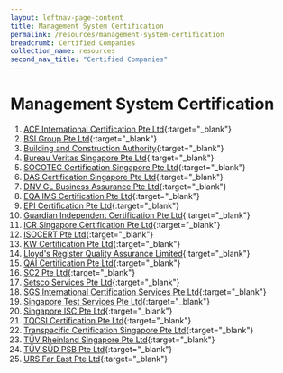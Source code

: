 ```yaml
---
layout: leftnav-page-content
title: Management System Certification
permalink: /resources/management-system-certification
breadcrumb: Certified Companies
collection_name: resources
second_nav_title: "Certified Companies"
---
```


# Management System Certification

1. [ACE International Certification Pte Ltd](http://www.aceintlcert.com/){:target="_blank"}
2. [BSI Group Pte Ltd](https://www.bsigroup.com/en-SG/Our-services/Certification/Certificate-and-Client-Directory-search/){:target="_blank"}
3. [Building and Construction Authority](https://www.bca.gov.sg/Professionals/IQUAS/IQUAS/StaticPages/iso_company.aspx?menuID=7){:target="_blank"}
4. [Bureau Veritas Singapore Pte Ltd](http://www.bureauveritas.com/home/contact){:target="_blank"}
5. [SOCOTEC Certification Singapore Pte Ltd](http://www.socotec-certification-international.sg/certification/certified-companies){:target="_blank"}
6. [DAS Certification Singapore Pte Ltd](http://dascert.com.sg/client-zone?field_certification_number_value=&field_standard_value=All){:target="_blank"}
7. [DNV GL Business Assurance Pte Ltd](https://certificatechecker.dnvgl.com/){:target="_blank"}
8. [EQA IMS Certification Pte Ltd](http://eqaims.com/client-directory/){:target="_blank"}
9. [EPI Certification Pte Ltd](https://www.epi-certification.com/){:target="_blank"}
10. [Guardian Independent Certification Pte Ltd](http://gicg.com.sg/information/client-directory/){:target="_blank"}
11. [ICR Singapore Certification Pte Ltd](http://www.icrsgcert.com/){:target="_blank"}
12. [ISOCERT Pte Ltd](https://www.isocert.sg/latest-news){:target="_blank"}
13. [KW Certification Pte Ltd](http://www.kwcert.com/contact-us/){:target="_blank"}
14. [Lloyd's Register Quality Assurance Limited](http://www.lrqa.com.sg/){:target="_blank"}
15. [QAI Certification Pte Ltd](http://www.qaic-singapore.com/?page_id=35){:target="_blank"}
16. [SC2 Pte Ltd](http://www.sc2.com.sg/services.php?s=3&pg=7&spg=9&sspg=){:target="_blank"}
17. [Setsco Services Pte Ltd](http://www.setsco.com/setsco/Info/html/service-enquiry.html){:target="_blank"}
18. [SGS International Certification Services Pte Ltd](http://www.sgs.sg/en/Our-Company/Certified-Clients-and-Products/Certified-Client-Directory.aspx){:target="_blank"}
19. [Singapore Test Services Pte Ltd](https://www.isc-global.net/our-clients/){:target="_blank"}
20. [Singapore ISC Pte Ltd](http://www.test.com.sg/services_certification.aspx?st=Management%20Systems&sid=9#){:target="_blank"}
21. [TQCSI Certification Pte Ltd](http://www.tqcsi.com/v2.0/cert_org_search.asp){:target="_blank"}
22. [Transpacific Certification Singapore Pte Ltd](http://tcspl.com.sg/?page_id=471){:target="_blank"}
23. [TÜV Rheinland Singapore Pte Ltd](https://www.certipedia.com/?locale=en#system-search){:target="_blank"}
24. [TÜV SÜD PSB Pte Ltd](http://www.tuv-sud-psb.sg/sg-en/resource-centre/certificate-finder/directory-of-management-system-certified-companies){:target="_blank"}
25. [URS Far East Pte Ltd](http://www.acbworld.org/index.nsf/xpClientSearch.xsp){:target="_blank"}
